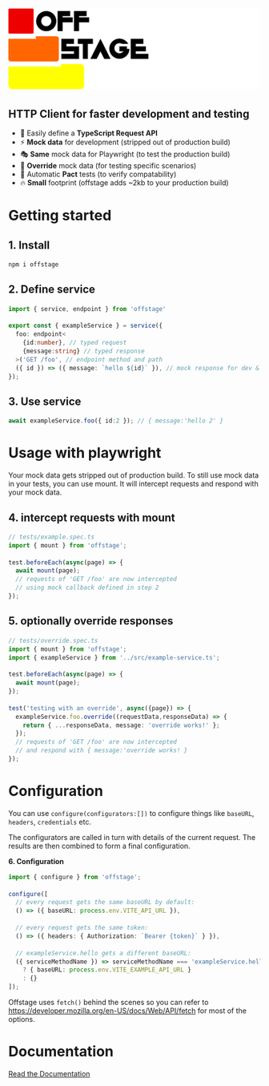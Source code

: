 # ![Offstage](../docs/logo-both.svg)
## HTTP Client for faster development and testing

- 🚀 Easily define a **TypeScript Request API**
- ⚡️ **Mock data** for development (stripped out of production build)
- 🎭 **Same** mock data for Playwright (to test the production build)
- 🦄 **Override** mock data (for testing specific scenarios)
- 🤝 Automatic **Pact** tests (to verify compatability)
- 🔥 **Small** footprint (offstage adds ~2kb to your production build)


# Getting started

## 1. Install
```bash
npm i offstage
```

## 2. Define service
```ts
import { service, endpoint } from 'offstage'

export const { exampleService } = service({
  foo: endpoint<
    {id:number}, // typed request
    {message:string} // typed response
  >('GET /foo', // endpoint method and path
  ({ id }) => ({ message: `hello ${id}` }), // mock response for dev & testing
});

```

## 3. Use service
```ts
await exampleService.foo({ id:2 }); // { message:'hello 2' }
```

# Usage with playwright

Your mock data gets stripped out of production build. To still use mock data in your tests, you can use mount. It will intercept requests and respond with your mock data.

## 4. intercept requests with mount
```ts
// tests/example.spec.ts
import { mount } from 'offstage';

test.beforeEach(async(page) => {
  await mount(page);
  // requests of 'GET /foo' are now intercepted
  // using mock callback defined in step 2
});
```

## 5. optionally override responses
```ts
// tests/override.spec.ts
import { mount } from 'offstage';
import { exampleService } from '../src/example-service.ts';

test.beforeEach(async(page) => {
  await mount(page);
});

test('testing with an override', async({page}) => {
  exampleService.foo.override((requestData,responseData) => {
    return { ...responseData, message: 'override works!' };
  });
  // requests of 'GET /foo' are now intercepted
  // and respond with { message:'override works! }
});
```
# Configuration

You can use `configure(configurators:[])` to configure things like `baseURL`, `headers`, `credentials` etc.

The configurators are called in turn with details of the current request. The results are then combined to form a final configuration.


**6. Configuration**
```ts
import { configure } from 'offstage';

configure([
  // every request gets the same baseURL by default:
  () => ({ baseURL: process.env.VITE_API_URL }),

  // every request gets the same token:
  () => ({ headers: { Authorization: `Bearer {token}` } }),

  // exampleService.hello gets a different baseURL:
  ({ serviceMethodName }) => serviceMethodName === 'exampleService.hello'
    ? { baseURL: process.env.VITE_EXAMPLE_API_URL }
    : {}
]);
```

Offstage uses `fetch()` behind the scenes so you can refer to https://developer.mozilla.org/en-US/docs/Web/API/fetch for most of the options. 

# Documentation
[Read the Documentation](https://livinglogic-nl.github.io/offstage/)
